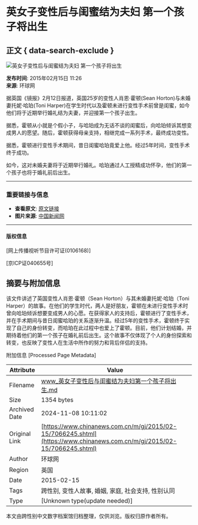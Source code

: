 # 英女子变性后与闺蜜结为夫妇 第一个孩子将出生

## 正文 { data-search-exclude }


![英女子变性后与闺蜜结为夫妇 第一个孩子将出生](http://m.chinanews.com/fileftp/2015/05/2015-05-25/U524P891T32D3227F496DT20150525132415.jpg)

**发布时间**: 2015年02月15日 11:26  
**来源**: 环球网  

据英国《镜报》2月12日报道，英国25岁的变性人肖恩·霍顿(Sean Horton)与未婚妻托妮·哈珀(Toni Harper)在学生时代以及霍顿未进行变性手术前曾是闺蜜，如今他们将于近期举行婚礼结为夫妻，并迎接第一个孩子出生。

据悉，霍顿从小就是个假小子，与哈珀成为无话不谈的闺蜜后，向哈珀倾诉其想变成男人的愿望。随后，霍顿获得母亲支持，相继完成一系列手术，最终成功变性。

据悉，霍顿进行变性手术期间，昔日闺蜜哈珀竟爱上他。经过5年时间，变性手术终于成功。

如今，这对未婚夫妻将于近期举行婚礼。哈珀通过人工授精成功怀孕，他们的第一个孩子也将于婚礼前后出生。 

---

### 重要链接与信息

- **查看原文**: [原文链接](http://www.chinanews.com/m/jk/2015/05-13/7271538.shtml)  
- **图片来源**: [ 中国新闻网](http://www.chinanews.com/)

---

#### 版权信息
\[网上传播视听节目许可证(0106168)\]

\[京ICP证040655号\]

## 摘要与附加信息

<!-- tcd_abstract -->
该文件讲述了英国变性人肖恩·霍顿（Sean Horton）与其未婚妻托妮·哈珀（Toni Harper）的故事。在他们的学生时代，两人是好朋友，霍顿在未进行变性手术时曾向哈珀倾诉想要变成男人的心愿。在获得家人的支持后，霍顿进行了变性手术，并在手术期间与昔日闺蜜哈珀的关系逐渐升温。经过5年的变性手术，霍顿终于实现了自己的身份转变，而哈珀在此过程中也爱上了霍顿。目前，他们计划结婚，并期待着他们的第一个孩子在婚礼前后出生。这个故事不仅体现了个人的身份探索和转变，也反映了变性人在生活中所作的努力和背后伴侣的支持。
<!-- tcd_abstract_end -->

附加信息 [Processed Page Metadata]

| Attribute       | Value                                  |
|-----------------|----------------------------------------|
| Filename        | www_英女子变性后与闺蜜结为夫妇第一个孩子将出生.md                             |
| Size            | 1354 bytes                           |
| Archived Date   | 2024-11-08 10:11:02                             |
| Original Link   | [https://www.chinanews.com.cn/m/gj/2015/02-15/7066245.shtml](https://www.chinanews.com.cn/m/gj/2015/02-15/7066245.shtml)                       |
| Author          | 环球网                               |
| Region          | 英国                               |
| Date            | 2015-02-15                                 |
| Tags            | 跨性别, 变性人故事, 婚姻, 家庭, 社会支持, 性别认同                                 |
| Type            | [Unknown type(update needed)]                                 |
<!-- tcd_table_end -->

本文由跨性别中文数字档案馆归档整理，仅供浏览。版权归原作者所有。
